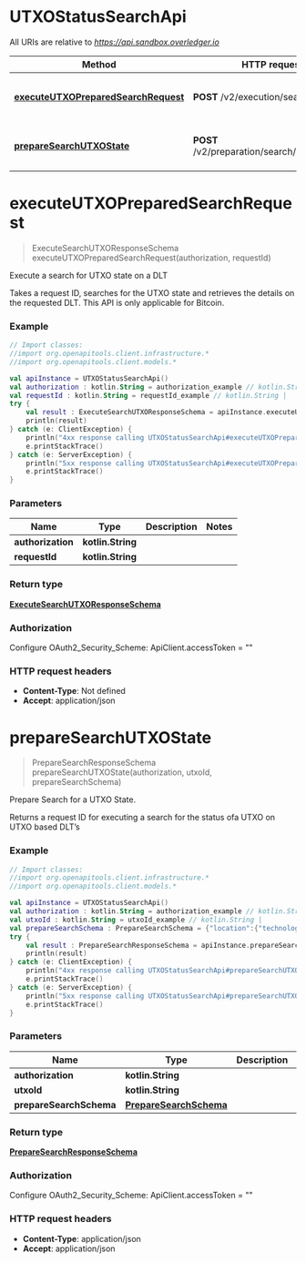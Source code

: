 # UTXOStatusSearchApi

All URIs are relative to *https://api.sandbox.overledger.io*

Method | HTTP request | Description
------------- | ------------- | -------------
[**executeUTXOPreparedSearchRequest**](UTXOStatusSearchApi.md#executeUTXOPreparedSearchRequest) | **POST** /v2/execution/search/utxo | Execute a search for UTXO state on a DLT
[**prepareSearchUTXOState**](UTXOStatusSearchApi.md#prepareSearchUTXOState) | **POST** /v2/preparation/search/utxo/{utxoId} | Prepare Search for a UTXO State.


<a name="executeUTXOPreparedSearchRequest"></a>
# **executeUTXOPreparedSearchRequest**
> ExecuteSearchUTXOResponseSchema executeUTXOPreparedSearchRequest(authorization, requestId)

Execute a search for UTXO state on a DLT

Takes a request ID, searches for the UTXO state and retrieves the details on the requested DLT. This API is only applicable for Bitcoin.

### Example
```kotlin
// Import classes:
//import org.openapitools.client.infrastructure.*
//import org.openapitools.client.models.*

val apiInstance = UTXOStatusSearchApi()
val authorization : kotlin.String = authorization_example // kotlin.String | 
val requestId : kotlin.String = requestId_example // kotlin.String | 
try {
    val result : ExecuteSearchUTXOResponseSchema = apiInstance.executeUTXOPreparedSearchRequest(authorization, requestId)
    println(result)
} catch (e: ClientException) {
    println("4xx response calling UTXOStatusSearchApi#executeUTXOPreparedSearchRequest")
    e.printStackTrace()
} catch (e: ServerException) {
    println("5xx response calling UTXOStatusSearchApi#executeUTXOPreparedSearchRequest")
    e.printStackTrace()
}
```

### Parameters

Name | Type | Description  | Notes
------------- | ------------- | ------------- | -------------
 **authorization** | **kotlin.String**|  |
 **requestId** | **kotlin.String**|  |

### Return type

[**ExecuteSearchUTXOResponseSchema**](ExecuteSearchUTXOResponseSchema.md)

### Authorization


Configure OAuth2_Security_Scheme:
    ApiClient.accessToken = ""

### HTTP request headers

 - **Content-Type**: Not defined
 - **Accept**: application/json

<a name="prepareSearchUTXOState"></a>
# **prepareSearchUTXOState**
> PrepareSearchResponseSchema prepareSearchUTXOState(authorization, utxoId, prepareSearchSchema)

Prepare Search for a UTXO State.

Returns a request ID for executing a search for the status ofa UTXO on UTXO based DLT’s

### Example
```kotlin
// Import classes:
//import org.openapitools.client.infrastructure.*
//import org.openapitools.client.models.*

val apiInstance = UTXOStatusSearchApi()
val authorization : kotlin.String = authorization_example // kotlin.String | 
val utxoId : kotlin.String = utxoId_example // kotlin.String | 
val prepareSearchSchema : PrepareSearchSchema = {"location":{"technology":"Bitcoin","network":"Testnet"}} // PrepareSearchSchema | 
try {
    val result : PrepareSearchResponseSchema = apiInstance.prepareSearchUTXOState(authorization, utxoId, prepareSearchSchema)
    println(result)
} catch (e: ClientException) {
    println("4xx response calling UTXOStatusSearchApi#prepareSearchUTXOState")
    e.printStackTrace()
} catch (e: ServerException) {
    println("5xx response calling UTXOStatusSearchApi#prepareSearchUTXOState")
    e.printStackTrace()
}
```

### Parameters

Name | Type | Description  | Notes
------------- | ------------- | ------------- | -------------
 **authorization** | **kotlin.String**|  |
 **utxoId** | **kotlin.String**|  |
 **prepareSearchSchema** | [**PrepareSearchSchema**](PrepareSearchSchema.md)|  |

### Return type

[**PrepareSearchResponseSchema**](PrepareSearchResponseSchema.md)

### Authorization


Configure OAuth2_Security_Scheme:
    ApiClient.accessToken = ""

### HTTP request headers

 - **Content-Type**: application/json
 - **Accept**: application/json

